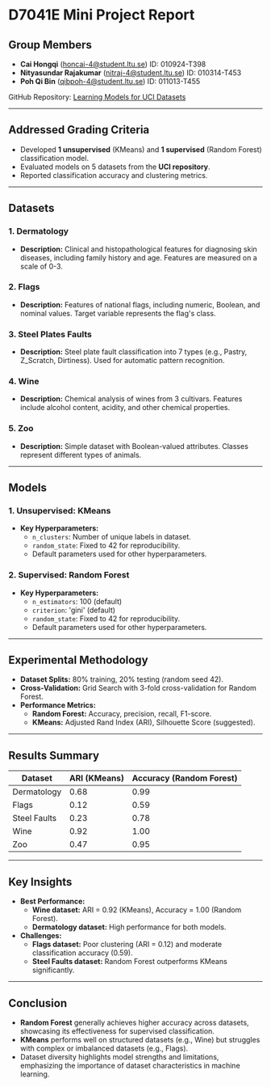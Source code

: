 # D7041E Mini Project Report

## Group Members
- **Cai Hongqi** ([honcai-4@student.ltu.se](mailto:honcai-4@student.ltu.se))  ID: 010924-T398
- **Nityasundar Rajakumar** ([nitraj-4@student.ltu.se](mailto:nitraj-4@student.ltu.se))  ID: 010314-T453
- **Poh Qi Bin** ([qibpoh-4@student.ltu.se](mailto:qibpoh-4@student.ltu.se))  ID: 011013-T455

GitHub Repository: [Learning Models for UCI Datasets](https://github.com/SharpWoofer/Learning-Models-for-UCI-Datasets)

---

## Addressed Grading Criteria
- Developed **1 unsupervised** (KMeans) and **1 supervised** (Random Forest) classification model.
- Evaluated models on 5 datasets from the **UCI repository**.
- Reported classification accuracy and clustering metrics.

---

## Datasets
### 1. Dermatology  
- **Description:** Clinical and histopathological features for diagnosing skin diseases, including family history and age. Features are measured on a scale of 0-3.

### 2. Flags   
- **Description:** Features of national flags, including numeric, Boolean, and nominal values. Target variable represents the flag's class.

### 3. Steel Plates Faults   
- **Description:** Steel plate fault classification into 7 types (e.g., Pastry, Z_Scratch, Dirtiness). Used for automatic pattern recognition.

### 4. Wine   
- **Description:** Chemical analysis of wines from 3 cultivars. Features include alcohol content, acidity, and other chemical properties.

### 5. Zoo   
- **Description:** Simple dataset with Boolean-valued attributes. Classes represent different types of animals.

---

## Models
### 1. Unsupervised: **KMeans**
- **Key Hyperparameters:**
  - `n_clusters`: Number of unique labels in dataset.
  - `random_state`: Fixed to 42 for reproducibility.
  - Default parameters used for other hyperparameters.

### 2. Supervised: **Random Forest**
- **Key Hyperparameters:**
  - `n_estimators`: 100 (default)
  - `criterion`: 'gini' (default)
  - `random_state`: Fixed to 42 for reproducibility.
  - Default parameters used for other hyperparameters.

---

## Experimental Methodology
- **Dataset Splits:** 80% training, 20% testing (random seed 42).
- **Cross-Validation:** Grid Search with 3-fold cross-validation for Random Forest.
- **Performance Metrics:**
  - **Random Forest:** Accuracy, precision, recall, F1-score.
  - **KMeans:** Adjusted Rand Index (ARI), Silhouette Score (suggested).

---

## Results Summary
| Dataset         | ARI (KMeans) | Accuracy (Random Forest) |
|-----------------|--------------|--------------------------|
| Dermatology     | 0.68         | 0.99                     |
| Flags           | 0.12         | 0.59                     |
| Steel Faults    | 0.23         | 0.78                     |
| Wine            | 0.92         | 1.00                     |
| Zoo             | 0.47         | 0.95                     |

---

## Key Insights
- **Best Performance:**  
  - **Wine dataset:** ARI = 0.92 (KMeans), Accuracy = 1.00 (Random Forest).  
  - **Dermatology dataset:** High performance for both models.
- **Challenges:**  
  - **Flags dataset:** Poor clustering (ARI = 0.12) and moderate classification accuracy (0.59).  
  - **Steel Faults dataset:** Random Forest outperforms KMeans significantly.

---

## Conclusion
- **Random Forest** generally achieves higher accuracy across datasets, showcasing its effectiveness for supervised classification.  
- **KMeans** performs well on structured datasets (e.g., Wine) but struggles with complex or imbalanced datasets (e.g., Flags).  
- Dataset diversity highlights model strengths and limitations, emphasizing the importance of dataset characteristics in machine learning.
